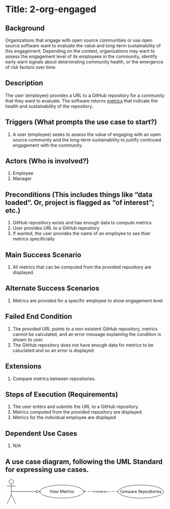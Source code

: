 # Title: 2-org-engaged

## Background
Organizations that engage with open source communities or use open source
software want to evaluate the value and long-term sustainability of this
engagement. Depending on the context, organizations may want
to assess the engagement level of its employees in the community, identify
early warn signals about deteriorating community health, or the emergence of
risk factors over time.

## Description
The user (employee) provides a URL to a GitHub repository for a community that
they want to evaluate. The software returns
[metrics](https://wiki.linuxfoundation.org/oss-health-metrics/metrics)
that indicate the health and sustainability of the repository.

## Triggers (What prompts the use case to start?)
1. A user (employee) seeks to assess the value of engaging with an open source
   community and the long-term sustainability to justify continued engagement
   with the community.

## Actors (Who is involved?)
1. Employee
2. Manager

## Preconditions (This includes things like “data loaded”. Or, project is flagged as “of interest”; etc.)
1. GitHub repositiory exists and has enough data to compute metrics
2. User provides URL to a GitHub repository
3. If wanted, the user provides the name of an employee to see thier metrics specificially

## Main Success Scenario
1. All metrics that can be computed from the provided repository are displayed.

## Alternate Success Scenarios
1. Metrics are provided for a specific employee to show engagement level

## Failed End Condition
1. The provided URL points to a non-existent GitHub repository, metrics cannot
   be calculated, and an error message explaining the condition is shown to user.
2. The GitHub repository does not have enough data for metrics to be caluclated and so an error is displayed

## Extensions
1. Compare metrics between repositories.

## Steps of Execution (Requirements)
1. The user enters and submits the URL to a GitHub repository.
2. Metrics computed from the provided repository are displayed.
3. Metrics for the individual employee are displayed

## Dependent Use Cases
1. N/A

## A use case diagram, following the UML Standard for expressing use cases.
![use case diagram](./diagram/ViewMetrics.png)
